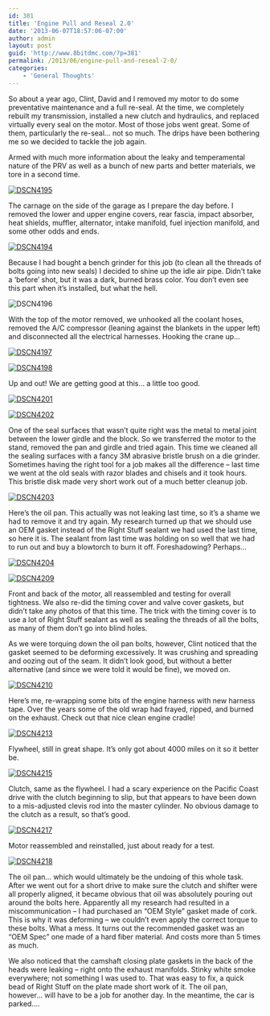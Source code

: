 ```yaml
---
id: 381
title: 'Engine Pull and Reseal 2.0'
date: '2013-06-07T18:57:06-07:00'
author: admin
layout: post
guid: 'http://www.8bitdmc.com/?p=381'
permalink: /2013/06/engine-pull-and-reseal-2-0/
categories:
    - 'General Thoughts'
---
```


So about a year ago, Clint, David and I removed my motor to do some preventative maintenance and a full re-seal. At the time, we completely rebuilt my transmission, installed a new clutch and hydraulics, and replaced virtually every seal on the motor. Most of those jobs went great. Some of them, particularly the re-seal… not so much. The drips have been bothering me so we decided to tackle the job again.

Armed with much more information about the leaky and temperamental nature of the PRV as well as a bunch of new parts and better materials, we tore in a second time.

[![DSCN4195](/assets/images/2013/06/DSCN4195-300x224.jpg)](/8bitdmc/assets/images/2013/06/DSCN4195.jpg)

The carnage on the side of the garage as I prepare the day before. I removed the lower and upper engine covers, rear fascia, impact absorber, heat shields, muffler, alternator, intake manifold, fuel injection manifold, and some other odds and ends.

[![DSCN4194](/assets/images/2013/06/DSCN4194-300x224.jpg)](/8bitdmc/assets/images/2013/06/DSCN4194.jpg)

Because I had bought a bench grinder for this job (to clean all the threads of bolts going into new seals) I decided to shine up the idle air pipe. Didn’t take a ‘before’ shot, but it was a dark, burned brass color. You don’t even see this part when it’s installed, but what the hell.

![DSCN4196](/assets/images/2013/06/DSCN4196-300x224.jpg)

With the top of the motor removed, we unhooked all the coolant hoses, removed the A/C compressor (leaning against the blankets in the upper left) and disconnected all the electrical harnesses. Hooking the crane up…

[![DSCN4197](/assets/images/2013/06/DSCN4197-300x224.jpg)](/8bitdmc/assets/images/2013/06/DSCN4197.jpg)

[![DSCN4198](/assets/images/2013/06/DSCN4198-300x224.jpg)](/8bitdmc/assets/images/2013/06/DSCN4198.jpg)

Up and out! We are getting good at this… a little too good.

[![DSCN4201](/assets/images/2013/06/DSCN4201-300x224.jpg)](/8bitdmc/assets/images/2013/06/DSCN4201.jpg)

[![DSCN4202](/assets/images/2013/06/DSCN4202-300x224.jpg)](/8bitdmc/assets/images/2013/06/DSCN4202.jpg)

One of the seal surfaces that wasn’t quite right was the metal to metal joint between the lower girdle and the block. So we transferred the motor to the stand, removed the pan and girdle and tried again. This time we cleaned all the sealing surfaces with a fancy 3M abrasive bristle brush on a die grinder. Sometimes having the right tool for a job makes all the difference – last time we went at the old seals with razor blades and chisels and it took hours. This bristle disk made very short work out of a much better cleanup job.

[![DSCN4203](/assets/images/2013/06/DSCN4203-300x224.jpg)](/8bitdmc/assets/images/2013/06/DSCN4203.jpg)

Here’s the oil pan. This actually was not leaking last time, so it’s a shame we had to remove it and try again. My research turned up that we should use an OEM gasket instead of the Right Stuff sealant we had used the last time, so here it is. The sealant from last time was holding on so well that we had to run out and buy a blowtorch to burn it off. Foreshadowing? Perhaps…

[![DSCN4204](/assets/images/2013/06/DSCN4204-300x224.jpg)](/8bitdmc/assets/images/2013/06/DSCN4204.jpg)

[![DSCN4209](/assets/images/2013/06/DSCN4209-300x224.jpg)](/8bitdmc/assets/images/2013/06/DSCN4209.jpg)

Front and back of the motor, all reassembled and testing for overall tightness. We also re-did the timing cover and valve cover gaskets, but didn’t take any photos of that this time. The trick with the timing cover is to use a lot of Right Stuff sealant as well as sealing the threads of all the bolts, as many of them don’t go into blind holes.

As we were torquing down the oil pan bolts, however, Clint noticed that the gasket seemed to be deforming excessively. It was crushing and spreading and oozing out of the seam. It didn’t look good, but without a better alternative (and since we were told it would be fine), we moved on.

[![DSCN4210](/assets/images/2013/06/DSCN4210-300x224.jpg)](/8bitdmc/assets/images/2013/06/DSCN4210.jpg)

Here’s me, re-wrapping some bits of the engine harness with new harness tape. Over the years some of the old wrap had frayed, ripped, and burned on the exhaust. Check out that nice clean engine cradle!

[![DSCN4213](/assets/images/2013/06/DSCN4213-300x224.jpg)](/8bitdmc/assets/images/2013/06/DSCN4213.jpg)

Flywheel, still in great shape. It’s only got about 4000 miles on it so it better be.

[![DSCN4215](/assets/images/2013/06/DSCN4215-300x224.jpg)](/8bitdmc/assets/images/2013/06/DSCN4215.jpg)

Clutch, same as the flywheel. I had a scary experience on the Pacific Coast drive with the clutch beginning to slip, but that appears to have been down to a mis-adjusted clevis rod into the master cylinder. No obvious damage to the clutch as a result, so that’s good.

[![DSCN4217](/assets/images/2013/06/DSCN4217-300x224.jpg)](/8bitdmc/assets/images/2013/06/DSCN4217.jpg)

Motor reassembled and reinstalled, just about ready for a test.

[![DSCN4218](/assets/images/2013/06/DSCN4218-300x224.jpg)](/8bitdmc/assets/images/2013/06/DSCN4218.jpg)

The oil pan… which would ultimately be the undoing of this whole task. After we went out for a short drive to make sure the clutch and shifter were all properly aligned, it became obvious that oil was absolutely pouring out around the bolts here. Apparently all my research had resulted in a miscommunication – I had purchased an “OEM Style” gasket made of cork. This is why it was deforming – we couldn’t even apply the correct torque to these bolts. What a mess. It turns out the recommended gasket was an “OEM Spec” one made of a hard fiber material. And costs more than 5 times as much.

We also noticed that the camshaft closing plate gaskets in the back of the heads were leaking – right onto the exhaust manifolds. Stinky white smoke everywhere; not something I was used to. That was easy to fix, a quick bead of Right Stuff on the plate made short work of it. The oil pan, however… will have to be a job for another day. In the meantime, the car is parked….